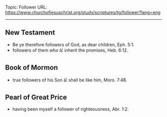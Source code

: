 Topic: Follower
URL: https://www.churchofjesuschrist.org/study/scriptures/tg/follower?lang=eng

---

## New Testament

- Be ye therefore followers of God, as dear children, Eph. 5:1.
- followers of them who â¦ inherit the promises, Heb. 6:12.

## Book of Mormon

- true followers of his Son â¦ shall be like him, Moro. 7:48.

## Pearl of Great Price

- having been myself a follower of righteousness, Abr. 1:2.

